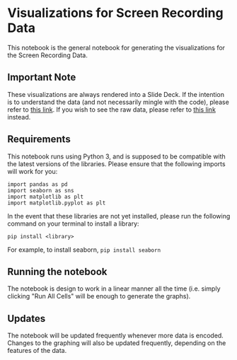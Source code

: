 # Visualizations for Screen Recording Data

This notebook is the general notebook for generating the visualizations for the Screen Recording Data. 

## Important Note
These visualizations are always rendered into a Slide Deck. If the intention is to understand the data (and not necessarily mingle with the code), please refer to [this link](https://drive.google.com/drive/folders/1G4Dr3S5Zxq8vBmx89CUk5fQKOjIkC1eR). If you wish to see the raw data, please refer to [this link](https://docs.google.com/spreadsheets/d/1v_sX0Bk54mcdoEeNj0L2ysR0rMvYh_G54-tchhOd3oo/edit?pli=1#gid=1601729613) instead.

## Requirements
This notebook runs using Python 3, and is supposed to be compatible with the latest versions of the libraries.
Please ensure that the following imports will work for you: 

```
import pandas as pd
import seaborn as sns
import matplotlib as plt
import matplotlib.pyplot as plt
```

In the event that these libraries are not yet installed, please run the following command on your terminal to install a library:

```
pip install <library>
```

For example, to install seaborn,
```pip install seaborn```

## Running the notebook

The notebook is design to work in a linear manner all the time (i.e. simply clicking "Run All Cells" will be enough to generate the graphs).

## Updates

The notebook will be updated frequently whenever more data is encoded. Changes to the graphing will also be updated frequently, depending on the features of the data.



